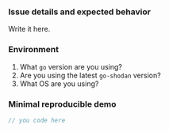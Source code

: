 ### Issue details and expected behavior

Write it here.

### Environment

<!--
	Write answers right after the questions
-->

1. What `go` version are you using?
2. Are you using the latest `go-shodan` version?
3. What OS are you using?

### Minimal reproducible demo

<!--
	Make sure you've removed all sensitive data like login, password or token!
-->

```go
// you code here
```
